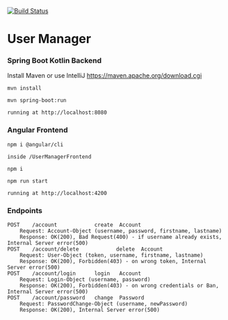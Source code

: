   <a href="https://travis-ci.com/JoeNeu/asd.usermanager.svg?branch=master">
    <img src="https://travis-ci.com/JoeNeu/asd.usermanager.svg?branch=master" alt="Build Status" />
  </a>

# User Manager

### Spring Boot Kotlin Backend

Install Maven or use IntelliJ
https://maven.apache.org/download.cgi

    mvn install
    
    mvn spring-boot:run
    
    running at http://localhost:8080

### Angular Frontend

    npm i @angular/cli
    
    inside /UserManagerFrontend
    
    npm i 
    
    npm run start
    
    running at http://localhost:4200

### Endpoints

    POST    /account            create  Account		
    	Request: Account-Object (username, password, firstname, lastname)
    	Response: OK(200), Bad Request(400) - if username already exists, Internal Server error(500)
    POST  	/account/delete            delete  Account
    	Request: User-Object (token, username, firstname, lastname)
    	Response: OK(200), Forbidden(403) - on wrong token, Internal Server error(500)
    POST    /account/login      login   Account 
    	Request: Login-Object (username, password)
    	Response: OK(200), Forbidden(403) - on wrong credentials or Ban, Internal Server error(500)
    POST    /account/password   change  Password
    	Request: PasswordChange-Object (username, newPassword)
    	Response: OK(200), Internal Server error(500)

